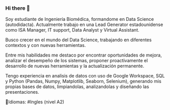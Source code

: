 ### Hi there 👋

<!--
**Fabriciositto/fabriciositto** is a ✨ _special_ ✨ repository because its `README.md` (this file) appears on your GitHub profile.

Here are some ideas to get you started:

- 🔭 I’m currently working on ...
- 🌱 I’m currently learning ...
- 👯 I’m looking to collaborate on ...
- 🤔 I’m looking for help with ...
- 💬 Ask me about ...
- 📫 How to reach me: ...
- 😄 Pronouns: ...
- ⚡ Fun fact: ...
-->

Soy estudiante de Ingeniería Biomédica, formandome en Data Science (autodidacta).
Actualmente trabajo en una Lead Generator estadounidense como ISA Manager, IT support, Data Analyst y Virtual Assistant. 

Busco crecer en el mundo del Data Science, trabajando en diferentes contextos y con nuevas herramientas.

Entre mis habilidades me destaco por encontrar oportunidades de mejora, analizar el desempeño de los sistemas, proponer proactivamente el desarrollo de nuevas herramientas y la actualización permanente.

Tengo experiencia en analisis de datos con uso de Google Workspace, SQL y Python (Pandas, Numpy, Matplotlib, Seaborn, Selenium), generando mis propias bases de datos, limpiandolas, analizandolas y diseñando las presentaciones.

📣Idiomas:
#Ingles (nivel A2)
